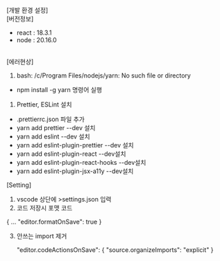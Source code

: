 [개발 환경 설정]
<br>[버전정보]

- react : 18.3.1
- node : 20.16.0

<br>[에러현상]

1. bash: /c/Program Files/nodejs/yarn: No such file or directory

- npm install -g yarn 명령어 실행

1. Prettier, ESLint 설치

- .prettierrc.json 파일 추가
- yarn add prettier --dev 설치
- yarn add eslint --dev 설치
- yarn add eslint-plugin-prettier --dev 설치
- yarn add eslint-plugin-react --dev설치
- yarn add eslint-plugin-react-hooks --dev설치
- yarn add eslint-plugin-jsx-a11y --dev설치

[Setting]

1. vscode 상단에 >settings.json 입력
2. 코드 저장시 포맷 코드

{
...
"editor.formatOnSave": true
}

3. 안쓰는 import 제거

   "editor.codeActionsOnSave": {
   "source.organizeImports": "explicit"
   }
